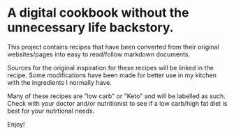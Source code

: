 # A digital cookbook without the unnecessary life backstory. 

This project contains recipes that have been converted from their original websites/pages into easy to read/follow markdown documents. 

Sources for the original inspiration for these recipes will be linked in the recipe. Some modifications have been made for better use in my kitchen with the ingredients I normally have.

Many of these recipes are "low carb" or "Keto" and will be labelled as such. Check with your doctor and/or nutritionist to see if a low carb/high fat diet is best for your nutrtional needs.

Enjoy!
